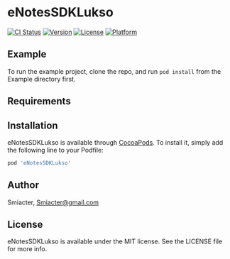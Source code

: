 # eNotesSDKLukso

[![CI Status](https://img.shields.io/travis/Smiacter/eNotesSDKLukso.svg?style=flat)](https://travis-ci.org/Smiacter/eNotesSDKLukso)
[![Version](https://img.shields.io/cocoapods/v/eNotesSDKLukso.svg?style=flat)](https://cocoapods.org/pods/eNotesSDKLukso)
[![License](https://img.shields.io/cocoapods/l/eNotesSDKLukso.svg?style=flat)](https://cocoapods.org/pods/eNotesSDKLukso)
[![Platform](https://img.shields.io/cocoapods/p/eNotesSDKLukso.svg?style=flat)](https://cocoapods.org/pods/eNotesSDKLukso)

## Example

To run the example project, clone the repo, and run `pod install` from the Example directory first.

## Requirements

## Installation

eNotesSDKLukso is available through [CocoaPods](https://cocoapods.org). To install
it, simply add the following line to your Podfile:

```ruby
pod 'eNotesSDKLukso'
```

## Author

Smiacter, Smiacter@gmail.com

## License

eNotesSDKLukso is available under the MIT license. See the LICENSE file for more info.
